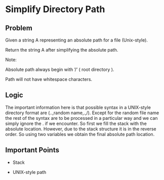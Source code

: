 # Simplify Directory Path

## Problem

Given a string A representing an absolute path for a file (Unix-style).

Return the string A after simplifying the absolute path.

Note:

Absolute path always begin with ’/’ ( root directory ).

Path will not have whitespace characters.

## Logic

The important information here is that possible syntax in a UNIX-style directory format are (..,random name,.,/). Except for the random file name the rest of the syntax are to be processed in a particular way and we can simply ignore the . if we encounter. So first we fill the stack with the absolute location. However, due to the stack structure it is in the reverse order. So using two variables we obtain the final absolute path location.

## Important Points

- Stack

- UNIX-style path